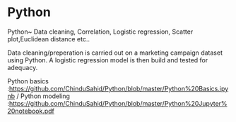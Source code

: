 # Python
Python~ Data cleaning, Correlation, Logistic regression, Scatter plot,Euclidean distance etc..

Data cleaning/preperation is carried out on a marketing campaign dataset using Python.
A logistic regression model is then build and tested for adequacy.

Python basics :https://github.com/ChinduSahid/Python/blob/master/Python%20Basics.ipynb /
Python modeling :https://github.com/ChinduSahid/Python/blob/master/Python%20Jupyter%20notebook.pdf

